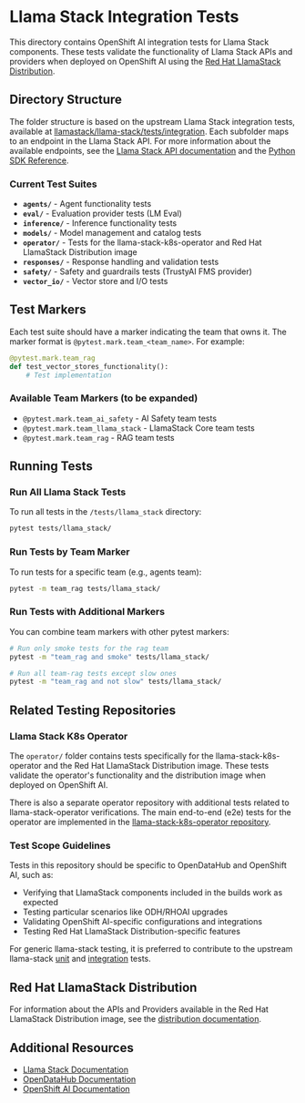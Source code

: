 # Llama Stack Integration Tests

This directory contains OpenShift AI integration tests for Llama Stack components. These tests validate the functionality of Llama Stack APIs and providers when deployed on OpenShift AI using the [Red Hat LlamaStack Distribution](https://github.com/opendatahub-io/llama-stack-distribution).

## Directory Structure

The folder structure is based on the upstream Llama Stack integration tests, available at [llamastack/llama-stack/tests/integration](https://github.com/llamastack/llama-stack/tree/main/tests/integration). Each subfolder maps to an endpoint in the Llama Stack API. For more information about the available endpoints, see the [Llama Stack API documentation](https://llamastack.github.io/docs/concepts/apis) and the [Python SDK Reference](https://llamastack.github.io/docs/references/python_sdk_reference).

### Current Test Suites

- **`agents/`** - Agent functionality tests
- **`eval/`** - Evaluation provider tests (LM Eval)
- **`inference/`** - Inference functionality tests
- **`models/`** - Model management and catalog tests
- **`operator/`** - Tests for the llama-stack-k8s-operator and Red Hat LlamaStack Distribution image
- **`responses/`** - Response handling and validation tests
- **`safety/`** - Safety and guardrails tests (TrustyAI FMS provider)
- **`vector_io/`** - Vector store and I/O tests

## Test Markers

Each test suite should have a marker indicating the team that owns it. The marker format is `@pytest.mark.team_<team_name>`. For example:

```python
@pytest.mark.team_rag
def test_vector_stores_functionality():
    # Test implementation
```

### Available Team Markers  (to be expanded)

- `@pytest.mark.team_ai_safety` - AI Safety team tests
- `@pytest.mark.team_llama_stack` - LlamaStack Core team tests
- `@pytest.mark.team_rag` - RAG team tests


## Running Tests

### Run All Llama Stack Tests

To run all tests in the `/tests/llama_stack` directory:

```bash
pytest tests/llama_stack/
```

### Run Tests by Team Marker

To run tests for a specific team (e.g., agents team):

```bash
pytest -m team_rag tests/llama_stack/
```

### Run Tests with Additional Markers

You can combine team markers with other pytest markers:

```bash
# Run only smoke tests for the rag team
pytest -m "team_rag and smoke" tests/llama_stack/

# Run all team-rag tests except slow ones
pytest -m "team_rag and not slow" tests/llama_stack/
```

## Related Testing Repositories

### Llama Stack K8s Operator

The `operator/` folder contains tests specifically for the llama-stack-k8s-operator and the Red Hat LlamaStack Distribution image. These tests validate the operator's functionality and the distribution image when deployed on OpenShift AI.

There is also a separate operator repository with additional tests related to llama-stack-operator verifications. The main end-to-end (e2e) tests for the operator are implemented in the [llama-stack-k8s-operator repository](https://github.com/llamastack/llama-stack-k8s-operator/tree/main/tests/e2e).

### Test Scope Guidelines

Tests in this repository should be specific to OpenDataHub and OpenShift AI, such as:

- Verifying that LlamaStack components included in the builds work as expected
- Testing particular scenarios like ODH/RHOAI upgrades
- Validating OpenShift AI-specific configurations and integrations
- Testing Red Hat LlamaStack Distribution-specific features

For generic llama-stack testing, it is preferred to contribute to the upstream llama-stack [unit](https://github.com/llamastack/llama-stack/tree/main/tests/unit) and [integration](https://github.com/llamastack/llama-stack/tree/main/tests/integration) tests.

## Red Hat LlamaStack Distribution

For information about the APIs and Providers available in the Red Hat LlamaStack Distribution image, see the [distribution documentation](https://github.com/opendatahub-io/llama-stack-distribution/tree/main/distribution).

## Additional Resources

- [Llama Stack Documentation](https://llamastack.github.io/docs/)
- [OpenDataHub Documentation](https://opendatahub.io/docs)
- [OpenShift AI Documentation](https://docs.redhat.com/en/documentation/red_hat_openshift_ai_self-managed)
